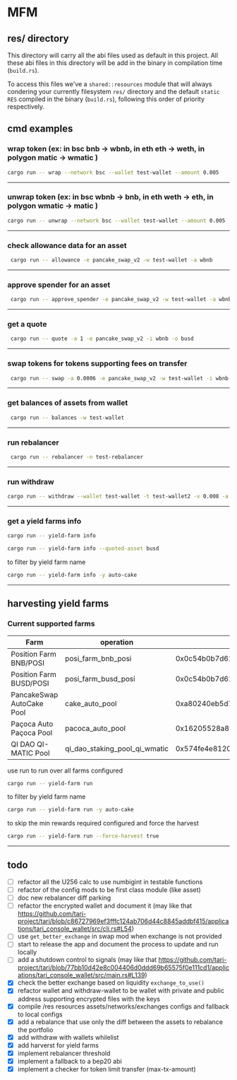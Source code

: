# MFM

## res/ directory
This directory will carry all the abi files used as default in this project.
All these abi files in this directory will be add in the binary in compilation time (`build.rs`).

To access this files we've a `shared::resources` module that will always condering your currently
filesystem `res/` directory and the default `static RES` compiled in the binary (`build.rs`), 
following this order  of priority respectively.

<!-- TODO: add install doc and res folder -->

## cmd examples

### wrap token (ex: in bsc bnb -> wbnb, in eth eth -> weth, in polygon matic -> wmatic )

```bash
cargo run -- wrap --network bsc --wallet test-wallet --amount 0.005
```

---

### unwrap token (ex: in bsc wbnb -> bnb, in eth weth -> eth, in polygon wmatic -> matic )

```bash
cargo run -- unwrap --network bsc --wallet test-wallet --amount 0.005
```

---

### check allowance data for an asset

```bash
 cargo run -- allowance -e pancake_swap_v2 -w test-wallet -a wbnb
```

---

### approve spender for an asset

```bash
 cargo run -- approve_spender -e pancake_swap_v2 -w test-wallet -a wbnb -v 10
```

---

### get a quote

```bash
 cargo run -- quote -a 1 -e pancake_swap_v2 -i wbnb -o busd
```

---

### swap tokens for tokens supporting fees on transfer

```bash
 cargo run -- swap -a 0.0006 -e pancake_swap_v2 -w test-wallet -i wbnb -o busd
```

---

### get balances of assets from wallet

```bash
 cargo run -- balances -w test-wallet
```

---

### run rebalancer

```bash
 cargo run -- rebalancer -n test-rebalancer
```

---

### run withdraw

```bash
cargo run -- withdraw --wallet test-wallet -t test-wallet2 -v 0.008 -a wbnb -n bsc
```

---

### get a yield farms info

```bash
cargo run -- yield-farm info
```

```bash
cargo run -- yield-farm info --quoted-asset busd
```

to filter by yield farm name

```bash
cargo run -- yield-farm info -y auto-cake
```

---

## harvesting yield farms

### Current supported farms

| Farm                      | operation           | Contract                                   |
|---------------------------|---------------------|--------------------------------------------|
| Position Farm BNB/POSI    | posi_farm_bnb_posi  | 0x0c54b0b7d61de871db47c3ad3f69feb0f2c8db0b |
| Position Farm BUSD/POSI   | posi_farm_busd_posi | 0x0c54b0b7d61de871db47c3ad3f69feb0f2c8db0b |
| PancakeSwap AutoCake Pool | cake_auto_pool      | 0xa80240eb5d7e05d3f250cf000eec0891d00b51cc |
| Paçoca Auto Paçoca Pool | pacoca_auto_pool      | 0x16205528a8f7510f4421009a7654835b541bb1b9 |
| QI DAO QI-MATIC Pool  | qi_dao_staking_pool_qi_wmatic | 0x574fe4e8120c4da1741b5fd45584de7a5b521f0f |

use run to run over all farms configured

```bash
cargo run -- yield-farm run
```

to filter by yield farm name

```bash
cargo run -- yield-farm run -y auto-cake
```

to skip the min rewards required configured and force the harvest

```bash
cargo run -- yield-farm run --force-harvest true
```

---

## todo
- [ ] refactor all the U256 calc to use numbigint in testable functions
- [ ] refactor of the config mods to be first class module (like asset)
- [ ] doc new rebalancer diff parking
- [ ] refactor the encrypted wallet and document it (may like that https://github.com/tari-project/tari/blob/c86727969ef3fffc124ab706d44c8845addbf415/applications/tari_console_wallet/src/cli.rs#L54)
- [ ] use `get_better_exchange` in swap mod when exchange is not provided
- [ ] start to release the app and document the process to update and run locally
- [ ] add a shutdown control to signals (may like that https://github.com/tari-project/tari/blob/77bb10d42e8c004406d0ddd69b65575f0e111cd1/applications/tari_console_wallet/src/main.rs#L139)
- [x] check the better exchange based on liquidity `exchange_to_use()`
- [x] refactor wallet and withdraw-wallet to be wallet with private and public address supporting encrypted files with the keys
- [x] compile /res resources assets/networks/exchanges configs and fallback to local configs
- [x] add a rebalance that use only the diff between the assets to rebalance the portfolio
- [x] add withdraw with wallets whilelist
- [x] add harverst for yield farms
- [x] implement rebalancer threshold
- [x] implement a fallback to a bep20 abi
- [x] implement a checker for token limit transfer (max-tx-amount)
